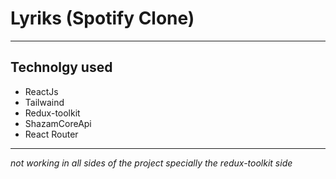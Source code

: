 # Lyriks (Spotify Clone)
______
## Technolgy used
- ReactJs
- Tailwaind
- Redux-toolkit
- ShazamCoreApi
- React Router 
 ____
 
_not working in all sides of the project specially the redux-toolkit side_
